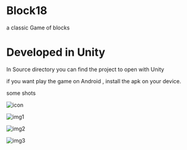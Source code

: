# Block18

a classic Game of blocks

# Developed in Unity

In Source directory you can find the project to open with Unity

if you want play the game on Android , install the apk on your device.

some shots

![icon](https://user-images.githubusercontent.com/31183408/34079965-a225e0c6-e337-11e7-9f14-50b2a149d3c3.png)

![img1](https://user-images.githubusercontent.com/31183408/34079966-a3d2f4a4-e337-11e7-8b5a-ecbce372470c.png)

![img2](https://user-images.githubusercontent.com/31183408/34079967-a9884098-e337-11e7-9ab9-3f789bcd8b14.png)

![img3](https://user-images.githubusercontent.com/31183408/34079970-afa01500-e337-11e7-93b9-586fcdfad47a.png)


